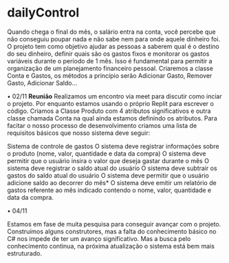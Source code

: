 # dailyControl


Quando chega o final do mês, o salário entra na conta, você percebe que não conseguiu poupar nada e não sabe nem para onde aquele dinheiro foi. O projeto tem como objetivo ajudar as pessoas a saberem qual é o destino do seu dinheiro, definir quais são os gastos fixos e monitorar os gastos variáveis durante o período de 1 mês. Isso é fundamental para permitir a organização de um planejamento financeiro pessoal. 
Criaremos a classe Conta e Gastos, os métodos a princípio serão Adicionar Gasto, Remover Gasto,  Adicionar Saldo...

• 02/11 **Reunião**
Realizamos um encontro via meet para discutir como inciar o projeto. Por enquanto estamos usando o próprio Replit para escrever o código. Criamos a Classe Produto com 4 atributos significativos e outra classe chamada Conta na qual ainda estamos definindo os atributos. Para facitar o nosso processo de desenvolvimento criamos uma lista de requisitos básicos que nosso sistema deve seguir:

Sistema de controle de gastos
O sistema deve registrar informações sobre o produto (nome, valor, quantidade e data da compra)
O sistema deve permitir que o usuário insira o valor que deseja gastar durante o mês 
O sistema deve registrar o saldo atual do usuário
O sistema deve subtrair os gastos do saldo atual do usuário
O sistema deve permitir que o usuário adicione saldo ao decorrer do mês*
O sistema deve emitir um relatório de gastos referente ao mês indicado contendo o nome, valor, quantidade e data da compra.

• 04/11 

Estamos em fase de muita pesquisa para conseguir avançar com o projeto. Construímos alguns construtores, mas a falta do conhecimento básico no C# nos impede de ter um avanço significativo. Mas a busca pelo conhecimento continua, na próxima atualização o sistema está bem mais estruturado.



